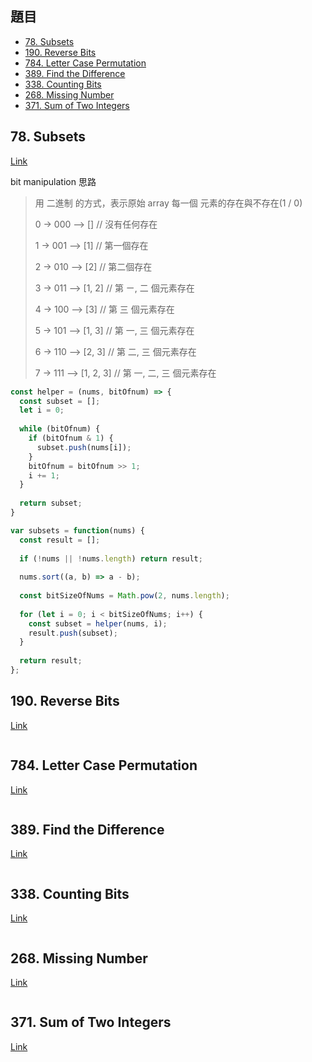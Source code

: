 ## 題目
* [78. Subsets](https://leetcode.com/problems/subsets/)
* [190. Reverse Bits](https://leetcode.com/problems/reverse-bits/)
* [784. Letter Case Permutation](https://leetcode.com/problems/letter-case-permutation/)
* [389. Find the Difference](https://leetcode.com/problems/find-the-difference/)
* [338. Counting Bits](https://leetcode.com/problems/counting-bits/)
* [268. Missing Number](https://leetcode.com/problems/missing-number/)
* [371. Sum of Two Integers](https://leetcode.com/problems/sum-of-two-integers/)

## 78. Subsets

[Link](https://leetcode.com/problems/subsets/)

bit manipulation 思路

> 用 二進制 的方式，表示原始 array 每一個 元素的存在與不存在(1 / 0)
> 
> 0 -> 000 --> []  // 沒有任何存在
>
> 1 -> 001 --> [1] // 第一個存在
>
> 2 -> 010 --> [2] // 第二個存在
>
> 3 -> 011 --> [1, 2] // 第 ㄧ, 二 個元素存在
>
> 4 -> 100 --> [3] // 第 三 個元素存在
>
> 5 -> 101 --> [1, 3] // 第 一, 三 個元素存在
>
> 6 -> 110 --> [2, 3] // 第 二, 三 個元素存在
>
> 7 -> 111 --> [1, 2, 3] // 第 一, 二, 三 個元素存在

```javascript
const helper = (nums, bitOfnum) => {
  const subset = [];
  let i = 0;
  
  while (bitOfnum) {
    if (bitOfnum & 1) {
      subset.push(nums[i]);
    }
    bitOfnum = bitOfnum >> 1;
    i += 1;
  }
  
  return subset;
}

var subsets = function(nums) {
  const result = [];
  
  if (!nums || !nums.length) return result;
  
  nums.sort((a, b) => a - b);
  
  const bitSizeOfNums = Math.pow(2, nums.length);
  
  for (let i = 0; i < bitSizeOfNums; i++) {
    const subset = helper(nums, i);
    result.push(subset);
  }
  
  return result;
};
```

## 190. Reverse Bits

[Link](https://leetcode.com/problems/reverse-bits/)

```javascript
```


## 784. Letter Case Permutation

[Link](https://leetcode.com/problems/letter-case-permutation/)

```javascript
```

## 389. Find the Difference

[Link](https://leetcode.com/problems/find-the-difference/)

```javascript
```

## 338. Counting Bits

[Link](https://leetcode.com/problems/counting-bits/)

```javascript
```

## 268. Missing Number

[Link](https://leetcode.com/problems/missing-number/)

```javascript
```

## 371. Sum of Two Integers

[Link](https://leetcode.com/problems/sum-of-two-integers/)


```javascript
```
